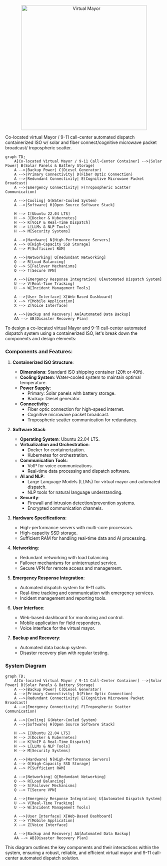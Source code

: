 <div align="center">
  <img src="https://github.com/user-attachments/assets/57216a45-7939-44f6-96f5-18fff5623f92" alt="Virtual Mayor" width="400"/>
</div>


Co-located virtual Mayor / 9-11 call-center automated dispatch containerized ISO w/ solar and fiber connect/cognitive microwave packet broadcast/ tropospheric scatter.

```mermaid
graph TD;
    A[Co-located Virtual Mayor / 9-11 Call-Center Container] -->|Solar Power| B(Solar Panels & Battery Storage)
    A -->|Backup Power| C(Diesel Generator)
    A -->|Primary Connectivity| D(Fiber Optic Connection)
    A -->|Redundant Connectivity| E(Cognitive Microwave Packet Broadcast)
    A -->|Emergency Connectivity| F(Tropospheric Scatter Communication)
    
    A -->|Cooling| G(Water-Cooled System)
    A -->|Software| H[Open Source Software Stack]
    
    H --> I[Ubuntu 22.04 LTS]
    H --> J[Docker & Kubernetes]
    H --> K[VoIP & Real-Time Dispatch]
    H --> L[LLMs & NLP Tools]
    H --> M[Security Systems]
    
    A -->|Hardware| N[High-Performance Servers]
    A --> O[High-Capacity SSD Storage]
    A --> P[Sufficient RAM]
    
    A -->|Networking| Q[Redundant Networking]
    Q --> R[Load Balancing]
    Q --> S[Failover Mechanisms]
    Q --> T[Secure VPN]
    
    A -->|Emergency Response Integration| U[Automated Dispatch System]
    U --> V[Real-Time Tracking]
    U --> W[Incident Management Tools]
    
    A -->|User Interface| X[Web-Based Dashboard]
    X --> Y[Mobile Application]
    X --> Z[Voice Interface]

    A -->|Backup and Recovery| AA[Automated Data Backup]
    AA --> AB[Disaster Recovery Plan]
```

To design a co-located virtual Mayor and 9-11 call-center automated dispatch system using a containerized ISO, let's break down the components and design elements:

### Components and Features:
1. **Containerized ISO Structure**:
   - **Dimensions**: Standard ISO shipping container (20ft or 40ft).
   - **Cooling System**: Water-cooled system to maintain optimal temperature.
   - **Power Supply**:
     - Primary: Solar panels with battery storage.
     - Backup: Diesel generator.
   - **Connectivity**:
     - Fiber optic connection for high-speed internet.
     - Cognitive microwave packet broadcast.
     - Tropospheric scatter communication for redundancy.

2. **Software Stack**:
   - **Operating System**: Ubuntu 22.04 LTS.
   - **Virtualization and Orchestration**:
     - Docker for containerization.
     - Kubernetes for orchestration.
   - **Communication Tools**:
     - VoIP for voice communications.
     - Real-time data processing and dispatch software.
   - **AI and NLP**:
     - Large Language Models (LLMs) for virtual mayor and automated dispatch.
     - NLP tools for natural language understanding.
   - **Security**:
     - Firewall and intrusion detection/prevention systems.
     - Encrypted communication channels.

3. **Hardware Specifications**:
   - High-performance servers with multi-core processors.
   - High-capacity SSD storage.
   - Sufficient RAM for handling real-time data and AI processing.

4. **Networking**:
   - Redundant networking with load balancing.
   - Failover mechanisms for uninterrupted service.
   - Secure VPN for remote access and management.

5. **Emergency Response Integration**:
   - Automated dispatch system for 9-11 calls.
   - Real-time tracking and communication with emergency services.
   - Incident management and reporting tools.

6. **User Interface**:
   - Web-based dashboard for monitoring and control.
   - Mobile application for field responders.
   - Voice interface for the virtual mayor.

7. **Backup and Recovery**:
   - Automated data backup system.
   - Disaster recovery plan with regular testing.

### System Diagram
```mermaid
graph TD;
    A[Co-located Virtual Mayor / 9-11 Call-Center Container] -->|Solar Power| B(Solar Panels & Battery Storage)
    A -->|Backup Power| C(Diesel Generator)
    A -->|Primary Connectivity| D(Fiber Optic Connection)
    A -->|Redundant Connectivity| E(Cognitive Microwave Packet Broadcast)
    A -->|Emergency Connectivity| F(Tropospheric Scatter Communication)
    
    A -->|Cooling| G(Water-Cooled System)
    A -->|Software| H[Open Source Software Stack]
    
    H --> I[Ubuntu 22.04 LTS]
    H --> J[Docker & Kubernetes]
    H --> K[VoIP & Real-Time Dispatch]
    H --> L[LLMs & NLP Tools]
    H --> M[Security Systems]
    
    A -->|Hardware| N[High-Performance Servers]
    A --> O[High-Capacity SSD Storage]
    A --> P[Sufficient RAM]
    
    A -->|Networking| Q[Redundant Networking]
    Q --> R[Load Balancing]
    Q --> S[Failover Mechanisms]
    Q --> T[Secure VPN]
    
    A -->|Emergency Response Integration| U[Automated Dispatch System]
    U --> V[Real-Time Tracking]
    U --> W[Incident Management Tools]
    
    A -->|User Interface| X[Web-Based Dashboard]
    X --> Y[Mobile Application]
    X --> Z[Voice Interface]

    A -->|Backup and Recovery| AA[Automated Data Backup]
    AA --> AB[Disaster Recovery Plan]
```

This diagram outlines the key components and their interactions within the system, ensuring a robust, reliable, and efficient virtual mayor and 9-11 call-center automated dispatch solution.
